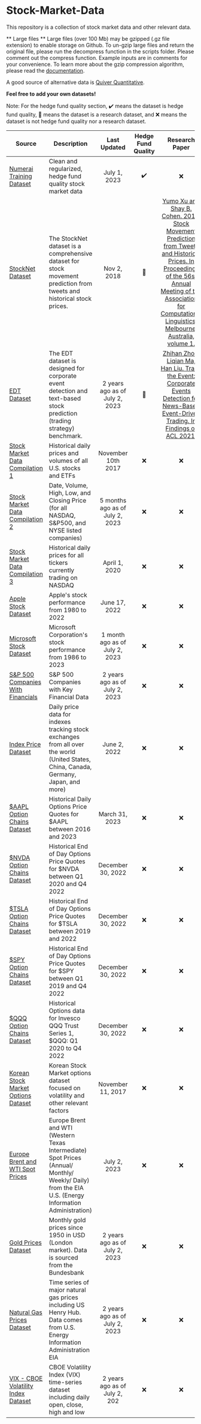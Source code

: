# Stock-Market-Data
This repository is a collection of stock market data and other relevant data.

** Large files **
Large files (over 100 Mb) may be gzipped (.gz file extension) to enable storage on Github. To un-gzip large files and return the original file, please run the decompress function in the scripts folder. Please comment out the compress function. Example inputs are in comments for your convenience. To learn more about the gzip compression algorithm, please read the [documentation](https://www.gnu.org/software/gzip/manual/gzip.html).

A good source of alternative data is [Quiver Quantitative](https://www.quiverquant.com/).

**Feel free to add your own datasets!**

Note: For the hedge fund quality section, :heavy_check_mark: means the dataset is hedge fund quality, :test_tube: means the dataset is a research dataset, and :x: means the dataset is not hedge fund quality nor a research dataset.

| Source | Description | Last Updated | Hedge Fund Quality | Research Paper | Research Code |
| ------------ | ------------ | :----------: | :----------: | :----------: | :----------: |
| [Numerai Training Dataset](https://numer.ai/) | Clean and regularized, hedge fund quality stock market data | July 1, 2023 | :heavy_check_mark: | :x: | :x: |
| [StockNet Dataset](https://github.com/yumoxu/stocknet-dataset) | The StockNet dataset is a comprehensive dataset for stock movement prediction from tweets and historical stock prices. | Nov 2, 2018 | :test_tube: | [Yumo Xu and Shay B. Cohen. 2018. Stock Movement Prediction from Tweets and Historical Prices. In Proceedings of the 56st Annual Meeting of the Association for Computational Linguistics. Melbourne, Australia, volume 1.](https://aclanthology.org/P18-1183.pdf) | [StockNet Code](https://github.com/yumoxu/stocknet-code) |
| [EDT Dataset](https://github.com/Zhihan1996/TradeTheEvent/tree/main/data) | The EDT dataset is designed for corporate event detection and text-based stock prediction (trading strategy) benchmark. | 2 years ago as of July 2, 2023 | :test_tube: | [Zhihan Zhou, Liqian Ma, Han Liu. Trade the Event: Corporate Events Detection for News-Based Event-Driven Trading. In Findings of ACL 2021.](https://aclanthology.org/2021.findings-acl.186.pdf) | [TradeTheEvent Code](https://github.com/Zhihan1996/TradeTheEvent/tree/main) |
| [Stock Market Data Compilation 1](https://www.kaggle.com/datasets/borismarjanovic/price-volume-data-for-all-us-stocks-etfs) | Historical daily prices and volumes of all U.S. stocks and ETFs | November 10th 2017 | :x: | :x: | :x: |
| [Stock Market Data Compilation 2](https://www.kaggle.com/datasets/paultimothymooney/stock-market-data) | Date, Volume, High, Low, and Closing Price (for all NASDAQ, S&P500, and NYSE listed companies) | 5 months ago as of July 2, 2023 | :x: | :x: | :x: |
| [Stock Market Data Compilation 3](https://www.kaggle.com/datasets/jacksoncrow/stock-market-dataset) | Historical daily prices for all tickers currently trading on NASDAQ | April 1, 2020 | :x: | :x: | :x: |
| [Apple Stock Dataset](https://www.kaggle.com/datasets/meetnagadia/apple-stock-price-from-19802021?resource=download) | Apple's stock performance from 1980 to 2022 | June 17, 2022 | :x: | :x: | :x: |
| [Microsoft Stock Dataset](https://www.kaggle.com/datasets/bilalwaseer/microsoft-stocks-from-1986-to-2023) | Microsoft Corporation's stock performance from 1986 to 2023 | 1 month ago as of July 2, 2023 | :x: | :x: | :x: |
| [S&P 500 Companies With Financials](https://datahub.io/core/s-and-p-500-companies-financials#data) | S&P 500 Companies with Key Financial Data | 2 years ago as of July 2, 2023 | :x: | :x: | :x: |
| [Index Price Dataset](https://www.kaggle.com/datasets/mattiuzc/stock-exchange-data) | Daily price data for indexes tracking stock exchanges from all over the world (United States, China, Canada, Germany, Japan, and more) | June 2, 2022 | :x: | :x: | :x: |
| [$AAPL Option Chains Dataset](https://www.kaggle.com/datasets/kylegraupe/aapl-options-data-2016-2020) | Historical Daily Options Price Quotes for $AAPL between 2016 and 2023 | March 31, 2023 | :x: | :x: | :x: |
| [$NVDA Option Chains Dataset](https://www.kaggle.com/datasets/kylegraupe/nvda-daily-option-chains-q1-2020-to-q4-2022) | Historical End of Day Options Price Quotes for $NVDA between Q1 2020 and Q4 2022 | December 30, 2022 | :x: | :x: | :x: |
| [$TSLA Option Chains Dataset](https://www.kaggle.com/datasets/kylegraupe/tsla-daily-eod-options-quotes-2019-2022) | Historical End of Day Options Price Quotes for $TSLA between 2019 and 2022 | December 30, 2022 | :x: | :x: | :x: |
| [$SPY Option Chains Dataset](https://www.kaggle.com/datasets/kylegraupe/spy-daily-eod-options-quotes-2020-2022) | Historical End of Day Options Price Quotes for $SPY between Q1 2019 and Q4 2022 | December 30, 2022 | :x: | :x: | :x: |
| [$QQQ Option Chains Dataset](https://www.kaggle.com/datasets/kylegraupe/qqq-daily-option-chains-q1-2020-to-q4-2022) | Historical Options data for Invesco QQQ Trust Series 1, $QQQ: Q1 2020 to Q4 2022 | December 30, 2022 | :x: | :x: | :x: |
| [Korean Stock Market Options Dataset](https://www.kaggle.com/datasets/ninetyninenewton/vkospi) | Korean Stock Market options dataset focused on volatility and other relevant factors | November 11, 2017 | :x: | :x: | :x: |
| [Europe Brent and WTI Spot Prices](https://datahub.io/core/oil-prices) | Europe Brent and WTI (Western Texas Intermediate) Spot Prices (Annual/ Monthly/ Weekly/ Daily) from the EIA U.S. (Energy Information Administration) | July 2, 2023 | :x: | :x: | :x: |
| [Gold Prices Dataset](https://datahub.io/core/gold-prices) | Monthly gold prices since 1950 in USD (London market). Data is sourced from the Bundesbank | 2 years ago as of July 2, 2023 | :x: | :x: | :x: |
| [Natural Gas Prices Dataset](https://datahub.io/core/natural-gas) | Time series of major natural gas prices including US Henry Hub. Data comes from U.S. Energy Information Administration EIA | 2 years ago as of July 2, 2023 | :x: | :x: | :x: |
| [VIX - CBOE Volatility Index Dataset](https://datahub.io/core/finance-vix) | CBOE Volatility Index (VIX) time-series dataset including daily open, close, high and low | 2 years ago as of July 2, 202 | :x: | :x: | :x: |

